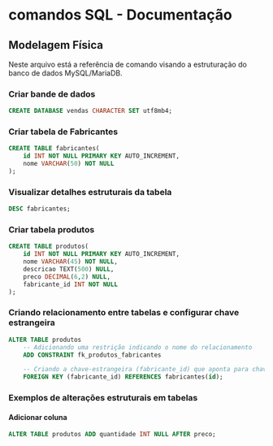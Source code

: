 # comandos SQL - Documentação
 
## Modelagem Física
 
Neste arquivo está a referência de comando visando a estruturação do banco de dados MySQL/MariaDB.
 
### Criar bande de dados
 
``` sql
CREATE DATABASE vendas CHARACTER SET utf8mb4; 
```

### Criar tabela de Fabricantes

``` sql
CREATE TABLE fabricantes(
    id INT NOT NULL PRIMARY KEY AUTO_INCREMENT,
    nome VARCHAR(50) NOT NULL 
);
```

### Visualizar detalhes estruturais da tabela
``` sql
DESC fabricantes;
```

### Criar tabela produtos
``` sql
CREATE TABLE produtos(
    id INT NOT NULL PRIMARY KEY AUTO_INCREMENT,
    nome VARCHAR(45) NOT NULL,
    descricao TEXT(500) NULL,
    preco DECIMAL(6,2) NULL,
    fabricante_id INT NOT NULL
);
```

### Criando relacionamento entre tabelas e configurar chave estrangeira

``` sql
ALTER TABLE produtos
    -- Adicionando uma restrição indicando o nome do relacionamento
    ADD CONSTRAINT fk_produtos_fabricantes

    -- Criando a chave-estrangeira (fabricante_id) que aponta para chave-primária (id) de OUTRA TABELA (fabricantes)
    FOREIGN KEY (fabricante_id) REFERENCES fabricantes(id);
```

### Exemplos de alterações estruturais em tabelas

#### Adicionar coluna
``` sql
ALTER TABLE produtos ADD quantidade INT NULL AFTER preco;
```

 